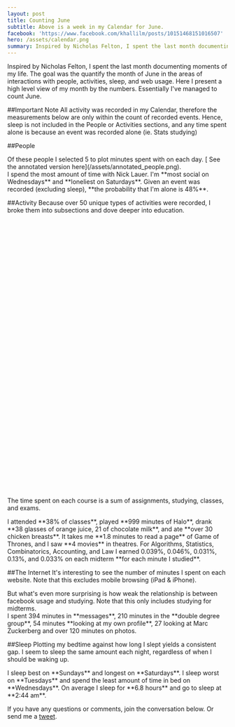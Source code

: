 ```yaml
---
layout: post
title: Counting June
subtitle: Above is a week in my Calendar for June.
facebook: 'https://www.facebook.com/khallilm/posts/10151468151016507'
hero: /assets/calendar.png
summary: Inspired by Nicholas Felton, I spent the last month documenting moments of my life. The goal was the quantify the month of June in the areas of interactions with people, activities, sleep, and web usage. Here I present a high level view of my month by the numbers. Essentially I've managed to count June. 
---
```


<link rel="stylesheet" href="http://cdn.oesmith.co.uk/morris-0.4.3.min.css"/>

Inspired by Nicholas Felton, I spent the last month documenting moments of my life. The goal was the quantify the month of June in the areas of interactions with people, activities, sleep, and web usage. Here I present a high level view of my month by the numbers. Essentially I've managed to count June. 

##Important Note
All activity was recorded in my Calendar, therefore the measurements below are only within the count of recorded events. Hence, sleep is not included in the People or Activities sections, and any time spent alone is because an event was recorded alone (ie. Stats studying)

##People
<div id="people-donut"> </div>
Of these people I selected 5 to plot minutes spent with on each day. [ See the annotated version here](/assets/annotated_people.png).
<div id="people-area"> </div>
I spend the most amount of time with Nick Lauer. I'm **most social on Wednesdays** and **loneliest on Saturdays**. Given an event was recorded (excluding sleep), **the probability that I'm alone is 48%**. 

##Activity
Because over 50 unique types of activities were recorded, I broke them into subsections and dove deeper into education.
<div class="span5" style="height: 300px" id="activity-donut"> </div>
<div class="span5" style="height: 300px;" id="education-donut"> </div> <br/>
<p style="clear:both"> The time spent on each course is a sum of assignments, studying, classes, and exams. </p>
I attended **38% of classes**, played **999 minutes of Halo**, drank **38 glasses of orange juice, 21 of chocolate milk**, and ate **over 30 chicken breasts**. It takes me **1.8 minutes to read a page** of Game of Thrones, and I saw **4 movies** in theatres. For Algorithms, Statistics, Combinatorics, Accounting, and Law I earned 0.039%, 0.046%, 0.031%, 0.13%, and 0.033% on each midterm **for each minute I studied**.   

##The Internet
It's interesting to see the number of minutes I spent on each website. Note that this excludes mobile browsing (iPad & iPhone).
<div id="time_per_site"> </div>
But what's even more surprising is how weak the relationship is between facebook usage and studying. Note that this only includes studying for midterms.
<div id="fb_studying"> </div>
I spent 394 minutes in **messages**, 210 minutes in the **double degree group**, 54 minutes **looking at my own profile**, 27 looking at Marc Zuckerberg and over 120 minutes on photos. 

##Sleep
Plotting my bedtime against how long I slept yields a consistent gap. I seem to sleep the same amount each night, regardless of when I should be waking up.
<div id="sleep_time"> </div>
I sleep best on **Sundays** and longest on **Saturdays**. I sleep worst on **Tuesdays** and spend the least amount of time in bed on **Wednesdays**. On average I sleep for **6.8 hours** and go to sleep at **2:44 am**.  

If you have any questions or comments, join the conversation below. Or send me a [tweet](http://www.twitter.com/kmx411).

<script src="//cdnjs.cloudflare.com/ajax/libs/raphael/2.1.0/raphael-min.js"> </script>
<script src="http://cdn.oesmith.co.uk/morris-0.4.3.min.js"> </script>
<script src="/script/june_post.js"> </script>
